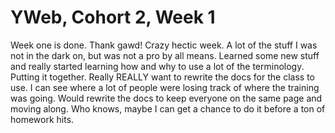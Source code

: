 # YWeb, Cohort 2, Week 1

Week one is done.  Thank gawd!  Crazy hectic week.  A lot of the stuff I was not in the dark on, but was not a pro by all means.  Learned some new stuff and really started learning how and why to use a lot of the terminology.  Putting it together.  Really REALLY want to rewrite the docs for the class to use.  I can see where a lot of people were losing track of where the training was going.  Would rewrite the docs to keep everyone on the same page and moving along.  Who knows, maybe I can get a chance to do it before a ton of homework hits.  

